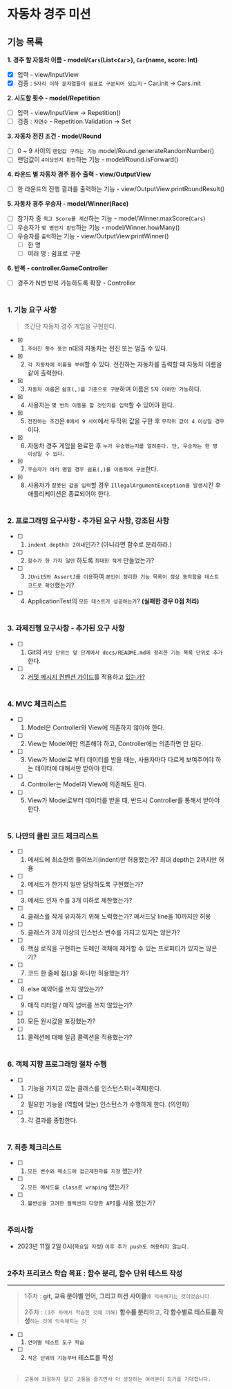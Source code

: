 # 자동차 경주 미션

## 기능 목록
**1. 경주 할 자동차 이름 - model/`Cars`(List<`Car`>), `Car`(name, score: Int)**
- [x] 입력 - view/InputView
- [x] 검증 : `5자리 이하 문자열들이 쉼표로 구분되어 있는지` - Car.init -> Cars.init

**2. 시도할 횟수 - model/Repetition**
- [ ] 입력 - view/InputView -> Repetition()
- [ ] 검증 : `자연수` - Repetition.Validation -> Set

**3. 자동차 전진 조건 - model/Round**
- [ ] 0 ~ 9 사이의 `랜덤값 구하는 기능` model/Round.generateRandomNumber()
- [ ] 랜덤값이 `4이상인지 판단`하는 기능 - model/Round.isForward()

**4. 라운드 별 자동차 경주 점수 출력 - view/OutputView**
- [ ] 한 라운드의 진행 결과를 출력하는 기능 - view/OutputView.printRoundResult()

**5. 자동차 경주 우승자  - model/Winner(Race)**
- [ ] 참가자 중 `최고 Score를 계산`하는 기능 - model/Winner.maxScore(`Cars`)
- [ ] 우승자가 `몇 명인지 판단`하는 기능 - model/Winner.howMany()
- [ ] 우승자를 `출력`하는 기능 - view/OutputView.printWinner()
    - [ ] 한 명
    - [ ] 여러 명 : 쉼표로 구분

**6. 반복 - controller.GameController**
- [ ] 경주가 N번 반복 가능하도록 확장 - Controller
  <br><br>


### 1. 기능 요구 사항
> 초간단 자동차 경주 게임을 구현한다.
- [x] 1. `주어진 횟수 동안` n대의 자동차는 전진 또는 멈출 수 있다.
- [x] 2. `각 자동차에 이름을 부여`할 수 있다. 전진하는 자동차를 출력할 때 자동차 이름을 같이 출력한다.
- [x] 3. `자동차 이름`은 `쉼표(,)를 기준으로 구분`하며 이름은 `5자 이하만 가능`하다.
- [x] 4. 사용자는 `몇 번의 이동을 할 것인지를 입력`할 수 있어야 한다.
- [x] 5. `전진하는 조건`은 `0에서 9 사이`에서 무작위 값을 구한 후 `무작위 값이 4 이상일 경우`이다.
- [x] 6. 자동차 경주 게임을 완료한 후 `누가 우승했는지를 알려준다. 단, 우승자는 한 명 이상일 수 있다.`
- [x] 7. `우승자가 여러 명일 경우 쉼표(,)를 이용하여 구분`한다.
- [x] 8. 사용자가 `잘못된 값을 입력`할 경우 `IllegalArgumentException을 발생`시킨 후 애플리케이션은 종료되어야 한다.
         <br><br>


### 2. 프로그래밍 요구사항 - 추가된 요구 사항, 강조된 사항
- [ ] 1. `indent depth는 2이내`인가? (아니라면 함수로 분리하라.)
- [ ] 2. `함수가 한 가지 일만` 하도록 `최대한 작게` 만들었는가?
- [ ] 3. `JUnit5와 AssertJ를 이용`하여 `본인이 정리한 기능 목록이 정상 동작함을 테스트 코드로 확인`했는가?
- [ ] 4. ApplicationTest의 `모든 테스트가 성공하는가`? **(실패한 경우 0점 처리)**
         <br><br>


### 3. 과제진행 요구사항 - 추가된 요구 사항
- [ ] 1. Git의 `커밋 단위는 앞 단계에서 docs/README.md에 정리한 기능 목록 단위로 추가`한다.
- [ ] 2. [커밋 메시지 컨벤션 가이드](https://gist.github.com/stephenparish/9941e89d80e2bc58a153)를 적용하고 [있는가?](https://humorous-ptarmigan-c7f.notion.site/New-535ed797d3114366a08dd4b368669dfd?pvs=4)
         <br><br>


### 4. MVC 체크리스트
- [ ] 1. Model은 Controller와 View에 의존하지 않아야 한다.
- [ ] 2. View는 Model에만 의존해야 하고, Controller에는 의존하면 안 된다.
- [ ] 3. View가 Model로 부터 데이터를 받을 때는, 사용자마다 다르게 보여주어야 하는 데이터에 대해서만 받아야 한다.
- [ ] 4. Controller는 Model과 View에 의존해도 된다.
- [ ] 5. View가 Model로부터 데이터를 받을 때, 반드시 Controller를 통해서 받아야 한다.
         <br><br>


### 5. 나만의 클린 코드 체크리스트
- [ ] 1. 메서드에 최소한의 들여쓰기(indent)만 허용했는가? 최대 depth는 2까지만 허용
- [ ] 2. 메서드가 한가지 일만 담당하도록 구현했는가?
- [ ] 3. 메서드 인자 수를 3개 이하로 제한했는가?

- [ ] 4. 클래스를 작게 유지하기 위해 노력했는가? 메서드당 line을 10까지만 허용
- [ ] 5. 클래스가 3개 이상의 인스턴스 변수를 가지고 있지는 않은가?
- [ ] 6. 핵심 로직을 구현하는 도메인 객체에 제거할 수 있는 프로퍼티가 있지는 않은가?

- [ ] 7. 코드 한 줄에 점(.)을 하나만 허용했는가?
- [ ] 8. else 예약어를 쓰지 않았는가?
- [ ] 9. 매직 리터럴 / 매직 넘버를 쓰지 않았는가?

- [ ] 10. 모든 원시값을 포장했는가?
- [ ] 11. 콜렉션에 대해 일급 콜렉션을 적용했는가?
          <br><br>


### 6. 객체 지향 프로그래밍 절차 수행
- [ ] 1. 기능을 가지고 있는 클래스를 인스턴스화(=객체)한다.
- [ ] 2. 필요한 기능을 (역할에 맞는) 인스턴스가 수행하게 한다. (의인화)
- [ ] 3. 각 결과를 종합한다.
         <br><br>


### 7. 최종 체크리스트
- [ ] 1. `모든 변수와 메소드에 접근제한자를 지정` 했는가?
- [ ] 2. `모든 메서드를 class로 wraping` 했는가?
- [ ] 3. `불변성을 고려한 컬렉션의 다양한 API`를 사용 했는가?
         <br><br>


### 주의사항
* 2023년 11월 2일 0시(`목요일 자정`) `이후 추가 push도 허용하지 않는다.`
  <br><br>


### 2주차 프리코스 학습 목표 : **함수 분리, 함수 단위 테스트 작성**
___
> 1주차 : **git, 교육 분야별 언어, 그리고 미션 사이클**`에 익숙해지는 것이었습니다.` <br><br>
> 2주차 : `(1주 차에서 학습한 것에 더해)` **함수를 분리**하고, **각 함수별로 테스트를 작성**`하는 것에 익숙해지는 것`

- [ ] 1. `언어별 테스트 도구 학습`
- [ ] 2. `작은 단위의 기능부터` 테스트를 작성
         <br><br>

> `고통에 좌절하지 말고 고통을 즐기면서 더 성장하는 여러분이 되기를 기대합니다.`